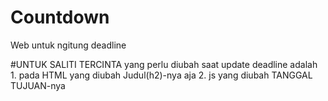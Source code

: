 # Countdown
Web untuk ngitung deadline

#UNTUK SALITI TERCINTA
yang perlu diubah saat update deadline adalah
    1. pada HTML yang diubah Judul(h2)-nya aja
    2. js yang diubah TANGGAL TUJUAN-nya
